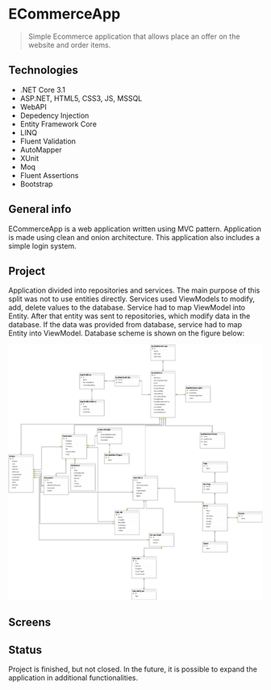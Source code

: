 # ECommerceApp
> Simple Ecommerce application that allows place an offer on the website and order items.

## Technologies
* .NET Core 3.1
* ASP.NET, HTML5, CSS3, JS, MSSQL
* WebAPI
* Depedency Injection
* Entity Framework Core 
* LINQ
* Fluent Validation 
* AutoMapper 
* XUnit
* Moq 
* Fluent Assertions 
* Bootstrap

## General info
ECommerceApp is a web application written using MVC pattern. Application is made using clean and onion architecture. This application also includes a simple login system.

## Project
Application divided into repositories and services. The main purpose of this split was not to use entities directly. Services used ViewModels to modify, add, delete values to the database. Service had to map ViewModel into Entity. After that entity was sent to repositories, which modify data in the database. If the data was provided from database, service had to map Entity into ViewModel. 
Database scheme is shown on the figure below:

![Database scheme](schemat_bazy.png)

## Screens

## Status
Project is finished, but not closed. In the future, it is possible to expand the application in additional functionalities.
